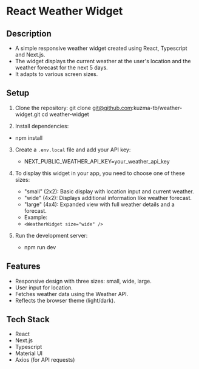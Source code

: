 # React Weather Widget

## Description

* A simple responsive weather widget created using React, Typescript and Next.js.
* The widget displays the current weather at the user's location and the weather forecast for the next 5 days.
* It adapts to various screen sizes.

## Setup

1. Clone the repository:
   git clone git@github.com:kuzma-tb/weather-widget.git
   cd weather-widget

2. Install dependencies:
  * npm install

3. Create a `.env.local` file and add your API key:
   * NEXT_PUBLIC_WEATHER_API_KEY=your_weather_api_key

4. To display this widget in your app, you need to choose one of these sizes:
   * "small" (2x2): Basic display with location input and current weather.
   * "wide" (4x2): Displays additional information like weather forecast.
   * "large" (4x4): Expanded view with full weather details and a forecast.
   * Example:
   * `<WeatherWidget size="wide" />`

5. Run the development server:
   * npm run dev

## Features

- Responsive design with three sizes: small, wide, large.
- User input for location.
- Fetches weather data using the Weather API.
- Reflects the browser theme (light/dark).

## Tech Stack

- React
- Next.js
- Typescript
- Material UI
- Axios (for API requests)

